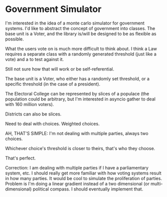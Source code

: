 # Government Simulator

I'm interested in the idea of a monte carlo simulator for government systems.
I'd like to abstract the concept of government into classes. The base unit is a
Voter, and the library is/will be designed to be as flexible as possible.

What the users vote on is much more difficult to think about. I think a Law
requires a separate class with a randomly generated threshold (just like a vote)
and a to test against it.

Still not sure how that will work or be self-referential.

The base unit is a Voter, who either has a randomly set threshold, or a specific
threshold (in the case of a president).

The Electoral College can be represented by slices of a populace (the population
could be arbitrary, but I'm interested in asyncio gather to deal with 160
million voters).

Districts can also be slices.

Need to deal with choices. Weighted choices.

AH, THAT'S SIMPLE: I'm not dealing with multiple parties, always two choices.

Whichever choice's threshold is closer to theirs, that's who they choose.

That's perfect.

Correction: I am dealing with multiple parties if I have a parliamentary system,
etc. I should really get more familiar with how voting systems result in how
many parties. It would be cool to simulate the proliferation of parties. Problem
is I'm doing a linear gradient instead of a two dimensional (or
multi-dimensional) political compass. I should eventually implement that.
